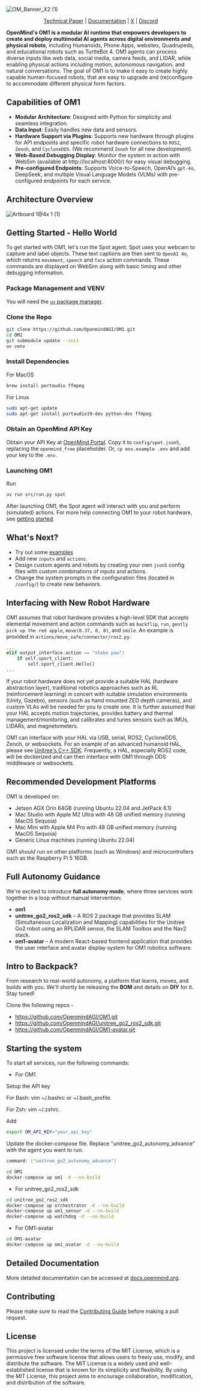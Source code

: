 ![OM_Banner_X2 (1)](https://github.com/user-attachments/assets/853153b7-351a-433d-9e1a-d257b781f93c)

<p align="center">  <a href="https://arxiv.org/abs/2412.18588">Technical Paper</a> |  <a href="https://docs.openmind.org/">Documentation</a> |  <a href="https://x.com/openmind_agi">X</a> | <a href="https://discord.gg/VUjpg4ef5n">Discord</a> </p>

**OpenMind's OM1 is a modular AI runtime that empowers developers to create and deploy multimodal AI agents across digital environments and physical robots**, including Humanoids, Phone Apps, websites, Quadrupeds, and educational robots such as TurtleBot 4. OM1 agents can process diverse inputs like web data, social media, camera feeds, and LIDAR, while enabling physical actions including motion, autonomous navigation, and natural conversations. The goal of OM1 is to make it easy to create highly capable human-focused robots, that are easy to upgrade and (re)configure to accommodate different physical form factors.

## Capabilities of OM1

* **Modular Architecture**: Designed with Python for simplicity and seamless integration.
* **Data Input**: Easily handles new data and sensors.
* **Hardware Support via Plugins**: Supports new hardware through plugins for API endpoints and specific robot hardware connections to `ROS2`, `Zenoh`, and `CycloneDDS`. (We recommend `Zenoh` for all new development).
* **Web-Based Debugging Display**: Monitor the system in action with WebSim (available at http://localhost:8000/) for easy visual debugging.
* **Pre-configured Endpoints**: Supports Voice-to-Speech, OpenAI’s `gpt-4o`, DeepSeek, and multiple Visual Language Models (VLMs) with pre-configured endpoints for each service.

## Architecture Overview
  ![Artboard 1@4x 1 (1)](https://github.com/user-attachments/assets/14e9b916-4df7-4700-9336-2983c85be311)

## Getting Started - Hello World

To get started with OM1, let's run the Spot agent. Spot uses your webcam to capture and label objects. These text captions are then sent to `OpenAI 4o`, which returns `movement`, `speech` and `face` action commands. These commands are displayed on WebSim along with basic timing and other debugging information.

### Package Management and VENV

You will need the [`uv` package manager](https://docs.astral.sh/uv/getting-started/installation/).

### Clone the Repo

```bash
git clone https://github.com/OpenmindAGI/OM1.git
cd OM1
git submodule update --init
uv venv
```

### Install Dependencies

For MacOS  
```bash
brew install portaudio ffmpeg
```

For Linux  
```bash
sudo apt-get update
sudo apt-get install portaudio19-dev python-dev ffmpeg
```

### Obtain an OpenMind API Key

Obtain your API Key at [OpenMind Portal](https://portal.openmind.org/). Copy it to `config/spot.json5`, replacing the `openmind_free` placeholder. Or, `cp env.example .env` and add your key to the `.env`. 

### Launching OM1

Run
```bash
uv run src/run.py spot
```

After launching OM1, the Spot agent will interact with you and perform (simulated) actions. For more help connecting OM1 to your robot hardware, see [getting started](https://docs.openmind.org/getting-started).

## What's Next?

* Try out some [examples](https://docs.openmind.org/examples)
* Add new `inputs` and `actions`.
* Design custom agents and robots by creating your own `json5` config files with custom combinations of inputs and actions.
* Change the system prompts in the configuration files (located in `/config/`) to create new behaviors.

## Interfacing with New Robot Hardware

OM1 assumes that robot hardware provides a high-level SDK that accepts elemental movement and action commands such as `backflip`, `run`, `gently pick up the red apple`, `move(0.37, 0, 0)`, and `smile`. An example is provided in `actions/move_safe/connector/ros2.py`:

```python
...
elif output_interface.action == "shake paw":
    if self.sport_client:
        self.sport_client.Hello()
...
```

If your robot hardware does not yet provide a suitable HAL (hardware abstraction layer), traditional robotics approaches such as RL (reinforcement learning) in concert with suitable simulation environments (Unity, Gazebo), sensors (such as hand mounted ZED depth cameras), and custom VLAs will be needed for you to create one. It is further assumed that your HAL accepts motion trajectories, provides battery and thermal management/monitoring, and calibrates and tunes sensors such as IMUs, LIDARs, and magnetometers. 

OM1 can interface with your HAL via USB, serial, ROS2, CycloneDDS, Zenoh, or websockets. For an example of an advanced humanoid HAL, please see [Unitree's C++ SDK](https://github.com/unitreerobotics/unitree_sdk2/blob/adee312b081c656ecd0bb4e936eed96325546296/example/g1/high_level/g1_loco_client_example.cpp#L159). Frequently, a HAL, especially ROS2 code, will be dockerized and can then interface with OM1 through DDS middleware or websockets.   

## Recommended Development Platforms

OM1 is developed on:

* Jetson AGX Orin 64GB (running Ubuntu 22.04 and JetPack 6.1)
* Mac Studio with Apple M2 Ultra with 48 GB unified memory (running MacOS Sequoia)
* Mac Mini with Apple M4 Pro with 48 GB unified memory (running MacOS Sequoia)
* Generic Linux machines (running Ubuntu 22.04)

OM1 _should_ run on other platforms (such as Windows) and microcontrollers such as the Raspberry Pi 5 16GB.


## Full Autonomy Guidance

We're excited to introduce **full autonomy mode**, where three services work together in a loop without manual intervention:

- **om1**
- **unitree_go2_ros2_sdk** – A ROS 2 package that provides SLAM (Simultaneous Localization and Mapping) capabilities for the Unitree Go2 robot using an RPLiDAR sensor, the SLAM Toolbox and the Nav2 stack.
- **om1-avatar** – A modern React-based frontend application that provides the user interface and avatar display system for OM1 robotics software.

## Intro to Backpack?
From research to real-world autonomy, a platform that learns, moves, and builds with you.
We'll shortly be releasing the **BOM** and details on **DIY** for it. 
Stay tuned!

Clone the following repos -
- https://github.com/OpenmindAGI/OM1.git
- https://github.com/OpenmindAGI/unitree_go2_ros2_sdk.git
- https://github.com/OpenmindAGI/OM1-avatar.git

## Starting the system
To start all services, run the following commands:
- For OM1

Setup the API key

For Bash: vim ~/.bashrc or ~/.bash_profile.

For Zsh: vim ~/.zshrc.

Add 

```bash 
export OM_API_KEY="your_api_key"
```

Update the docker-compose file. Replace "unitree_go2_autonomy_advance" with the agent you want to run.
```bash
command: ["unitree_go2_autonomy_advance"]
```

```bash
cd OM1
docker-compose up om1 -d --no-build
```
- For unitree_go2_ros2_sdk
```bash
cd unitree_go2_ros2_sdk
docker-compose up orchestrator -d --no-build
docker-compose up om1_sensor -d --no-build
docker-compose up watchdog -d --no-build
```
- For OM1-avatar
```bash
cd OM1-avatar
docker-compose up om1_avatar -d --no-build
```
## Detailed Documentation

More detailed documentation can be accessed at [docs.openmind.org](https://docs.openmind.org/).

## Contributing

Please make sure to read the [Contributing Guide](./CONTRIBUTING.md) before making a pull request.

## License

This project is licensed under the terms of the MIT License, which is a permissive free software license that allows users to freely use, modify, and distribute the software. The MIT License is a widely used and well-established license that is known for its simplicity and flexibility. By using the MIT License, this project aims to encourage collaboration, modification, and distribution of the software.
